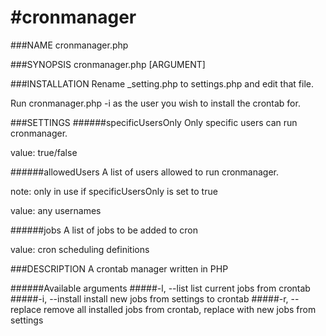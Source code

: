 #cronmanager
=======

###NAME
cronmanager.php


###SYNOPSIS
cronmanager.php [ARGUMENT]

###INSTALLATION
Rename _setting.php to settings.php and edit that file.

Run cronmanager.php -i as the user you wish to install the crontab for.

###SETTINGS
######specificUsersOnly
Only specific users can run cronmanager.

value: true/false

######allowedUsers
A list of users allowed to run cronmanager.

note: only in use if specificUsersOnly is set to true

value: any usernames

######jobs
A list of jobs to be added to cron

value: cron scheduling definitions

###DESCRIPTION
A crontab manager written in PHP

######Available arguments
#####-l, --list
list current jobs from crontab
#####-i, --install
install new jobs from settings to crontab
#####-r, --replace
remove all installed jobs from crontab, replace with new jobs from settings

